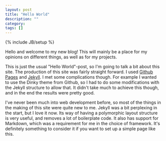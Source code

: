 ```yaml
---
layout: post
title: "Hello World"
description: ""
category: 
tags: []
---
```

{% include JB/setup %}

Hello and welcome to my new blog! This will mainly be a place for my opinions on different things, as well as for my projects.

This is just the usual "Hello World"-post, so I'm going to talk a bit about this site. The production of this site was fairly straight forward. I used <a href="https://pages.github.com" target="_blank">Github Pages</a> and <a href="http://jekyllrb.com" target="_blank">Jekyll</a>. I met some complications though. For example I wanted to use the Dinky theme from Github, so I had to do some modifications with the Jekyll structure to allow that. It didn't take much to achieve this though, and in the end the results were pretty good. 

I've never been much into web development before, so most of the things in the making of this site were quite new to me. Jekyll was a bit perplexing in the start, but I love it now. Its way of having a polymorphic layout structure is very useful, and removes a lot of boilerplate code. It also has support for Markdown, which was a requirement for me in the choice of framework. It's definitely something to consider it if you want to set up a simple page like this.